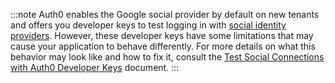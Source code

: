 <!-- markdownlint-disable MD041 -->

:::note
Auth0 enables the Google social provider by default on new tenants and offers you developer keys to test logging in with [social identity providers](https://auth0.com/docs/connections/identity-providers-social). However, these developer keys have some limitations that may cause your application to behave differently. For more details on what this behavior may look like and how to fix it, consult the [Test Social Connections with Auth0 Developer Keys](https://auth0.com/docs/connections/social/devkeys#limitations-of-developer-keys) document.
:::